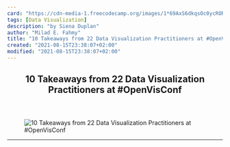 ```yaml
---
card: "https://cdn-media-1.freecodecamp.org/images/1*69AxS6dkqsOc0ycRORlRoA.jpeg"
tags: [Data Visualization]
description: "by Siena Duplan"
author: "Milad E. Fahmy"
title: "10 Takeaways from 22 Data Visualization Practitioners at #OpenVisConf"
created: "2021-08-15T23:38:07+02:00"
modified: "2021-08-15T23:38:07+02:00"
---
```

<div class="site-wrapper">
<main id="site-main" class="site-main outer">
<div class="inner">
<article class="post-full post tag-data-visualization tag-data-science tag-data tag-design tag-women-in-tech ">
<header class="post-full-header">
<h1 class="post-full-title">10 Takeaways from 22 Data Visualization Practitioners at #OpenVisConf</h1>
</header>
<figure class="post-full-image">
<picture>
<source media="(max-width: 700px)" sizes="1px" srcset="data:image/gif;base64,R0lGODlhAQABAIAAAAAAAP///yH5BAEAAAAALAAAAAABAAEAAAIBRAA7 1w">
<source media="(min-width: 701px)" sizes="(max-width: 800px) 400px,
(max-width: 1170px) 700px,
1400px" srcset="https://cdn-media-1.freecodecamp.org/images/1*69AxS6dkqsOc0ycRORlRoA.jpeg 300w,
https://cdn-media-1.freecodecamp.org/images/1*69AxS6dkqsOc0ycRORlRoA.jpeg 600w,
https://cdn-media-1.freecodecamp.org/images/1*69AxS6dkqsOc0ycRORlRoA.jpeg 1000w,
https://cdn-media-1.freecodecamp.org/images/1*69AxS6dkqsOc0ycRORlRoA.jpeg 2000w">
<img onerror="this.style.display='none'" src="https://cdn-media-1.freecodecamp.org/images/1*69AxS6dkqsOc0ycRORlRoA.jpeg" alt="10 Takeaways from 22 Data Visualization Practitioners at #OpenVisConf">
</picture>
</figure>
<section class="post-full-content">
<div class="post-content medium-migrated-article">
</div>
<hr>
</section>
</article>
</div>
</main>
</div>
<!-- Google Tag Manager (noscript) -->
<!-- End Google Tag Manager (noscript) -->
